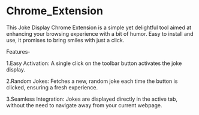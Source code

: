 # Chrome_Extension

This Joke Display Chrome Extension is a simple yet delightful tool aimed at enhancing your browsing experience with a bit of humor. Easy to install and use, it promises to bring smiles with just a click.

Features-

1.Easy Activation: A single click on the toolbar button activates the joke display.

2.Random Jokes: Fetches a new, random joke each time the button is clicked, ensuring a fresh experience.

3.Seamless Integration: Jokes are displayed directly in the active tab, without the need to navigate away from your current webpage.
